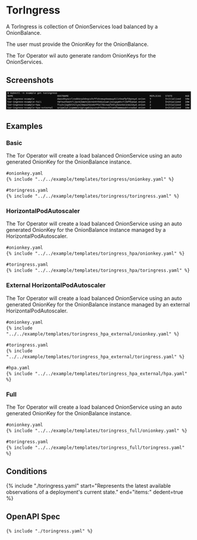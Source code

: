 # TorIngress

A TorIngress is collection of OnionServices load balanced by a OnionBalance.

The user must provide the OnionKey for the OnionBalance.

The Tor Operator wil auto generate random OnionKeys for the OnionServices.

## Screenshots

![TorIngress](./toringress.png)

## Examples

### Basic

The Tor Operator will create a load balanced OnionService using an auto generated OnionKey for the OnionBalance instance.

```
#onionkey.yaml
{% include "../../example/templates/toringress/onionkey.yaml" %}
```

```
#toringress.yaml
{% include "../../example/templates/toringress/toringress.yaml" %}
```

### HorizontalPodAutoscaler

The Tor Operator will create a load balanced OnionService using an auto generated OnionKey for the OnionBalance instance managed by a HorizontalPodAutoscaler.

```
#onionkey.yaml
{% include "../../example/templates/toringress_hpa/onionkey.yaml" %}
```

```
#toringress.yaml
{% include "../../example/templates/toringress_hpa/toringress.yaml" %}
```

### External HorizontalPodAutoscaler

The Tor Operator will create a load balanced OnionService using an auto generated OnionKey for the OnionBalance instance managed by an external HorizontalPodAutoscaler.

```
#onionkey.yaml
{% include "../../example/templates/toringress_hpa_external/onionkey.yaml" %}
```

```
#toringress.yaml
{% include "../../example/templates/toringress_hpa_external/toringress.yaml" %}
```

```
#hpa.yaml
{% include "../../example/templates/toringress_hpa_external/hpa.yaml" %}
```

### Full

The Tor Operator will create a load balanced OnionService using an auto generated OnionKey for the OnionBalance instance.

```
#onionkey.yaml
{% include "../../example/templates/toringress_full/onionkey.yaml" %}
```

```
#toringress.yaml
{% include "../../example/templates/toringress_full/toringress.yaml" %}
```

## Conditions

{%
  include "./toringress.yaml"
  start="Represents the latest available observations of a deployment's current state."
  end="items:"
  dedent=true
%}

## OpenAPI Spec

```
{% include "./toringress.yaml" %}
```
